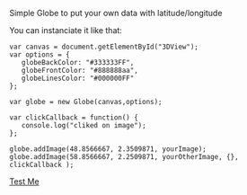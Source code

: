 Simple Globe to put your own data with latitude/longitude

You can instanciate it like that:

    var canvas = document.getElementById("3DView");
    var options = {
       globeBackColor: "#333333FF",
       globeFrontColor: "#888888aa",
       globeLinesColor: "#000000FF"
    };

    var globe = new Globe(canvas,options);
    
    var clickCallback = function() {
       console.log("cliked on image");
    };

    globe.addImage(48.8566667, 2.3509871, yourImage);
    globe.addImage(58.8566667, 2.2509871, yourOtherImage, {}, clickCallback );

[ Test Me ](http://cedricpinson.github.com/globe/)
